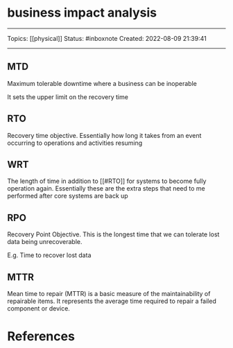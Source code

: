 # business impact analysis
---
Topics: [[physical]]
Status: #inboxnote
Created: 2022-08-09 21:39:41

---

## MTD

Maximum tolerable downtime where a business can be inoperable

It sets the upper limit on the recovery time

## RTO

Recovery time objective. Essentially how long it takes from an event occurring to operations and activities resuming

## WRT

The length of time in addition to [[#RTO]] for systems to become fully operation again. Essentially these are the extra steps that need to me performed after core systems are back up

## RPO

Recovery Point Objective. This is the longest time that we can tolerate lost data being unrecoverable. 

E.g. Time to recover lost data

## MTTR

Mean time to repair (MTTR) is a basic measure of the maintainability of repairable items. It represents the average time required to repair a failed component or device.

# References
